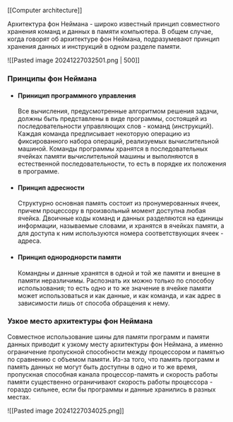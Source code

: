 [[Computer architecture]]

Архитектура фон Неймана - широко известный принцип совместного хранения команд и данных в памяти компьютера. В общем случае, когда говорят об архитектуре фон Неймана, подразумевают принцип хранения данных и инструкций в одном разделе памяти. 

![[Pasted image 20241227032501.png | 500]]
### Принципы фон Неймана
- #### Приницип программного управления
	Все вычисления, предусмотренные алгоритмом решения задачи, должны быть представлены в виде программы, состоящей из последовательности управляющих слов - команд (инструкций). Каждая команда предписывает некоторую операцию из фиксированного набора операций, реализуемых вычислительной машиной. Команды программы хранятся в последовательных ячейках памяти вычислительной машины и выполняются в естественной последовательности, то есть в порядке их положения в программе. 
- #### Принцип адресности
	Структурно основная память состоит из пронумерованных ячеек, причем процессору в произвольный момент доступна любая ячейка. Двоичные коды команд и данных разделяются на единицы информации, называемые словами, и хранятся в ячейках памяти, а для доступа к ним используются номера соответствующих ячеек - адреса.
- #### Принцип однороднорсти памяти
	Командны и данные хранятся в одной и той же памяти и внешне в памяти неразличимы. Распознать их можно только по способоу использования; то есть одно и то же значение в ячейке памяти может использоваться и как данные, и как команда, и как адрес в зависимости лишь от способа обращения к нему. 

### Узкое место архитектуры фон Неймана
Совместное использование шины для памяти программ и памяти данных приводит к узкому месту архитектуры фон Неймана, а именно ограничение пропускной способности между процессором и памятью по сравнению с объемом памяти. Из-за того, что память программ и память данных не могут быть доступны в одно и то же время, пропускная способная канала процессор-память и скорость работы памяти существенно ограничивают скорость работы процессора - гораздо сильнее, если бы программы и данные хранились в разных местах.

![[Pasted image 20241227034025.png]]

